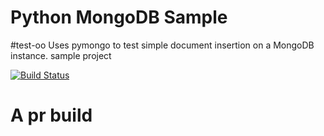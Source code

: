 Python MongoDB Sample 
=====================

#test-oo
Uses pymongo to test simple document insertion on a MongoDB instance.
sample project

[![Build Status](https://api.shippable.com/projects/540e96003479c5ea8f9f2307/badge?branchName=master)](https://app.shippable.com/projects/540e96003479c5ea8f9f2307/builds/latest)

# A pr build
